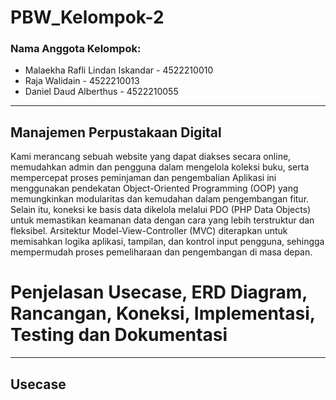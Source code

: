 # PBW_Kelompok-2

### Nama Anggota Kelompok:

- Malaekha Rafli Lindan Iskandar - 4522210010
- Raja Walidain - 4522210013
- Daniel Daud Alberthus - 4522210055

---
## Manajemen Perpustakaan Digital
Kami merancang sebuah website yang dapat diakses secara online, memudahkan admin dan pengguna dalam mengelola koleksi buku, serta mempercepat proses peminjaman dan pengembalian Aplikasi ini menggunakan pendekatan Object-Oriented Programming (OOP) yang memungkinkan modularitas dan kemudahan dalam pengembangan fitur. Selain itu, koneksi ke basis data dikelola melalui PDO (PHP Data Objects) untuk memastikan keamanan data dengan cara yang lebih terstruktur dan fleksibel. Arsitektur Model-View-Controller (MVC) diterapkan untuk memisahkan logika aplikasi, tampilan, dan kontrol input pengguna, sehingga mempermudah proses pemeliharaan dan pengembangan di masa depan. 

# Penjelasan Usecase, ERD Diagram, Rancangan, Koneksi, Implementasi, Testing dan Dokumentasi
---
## Usecase
